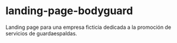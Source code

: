 # landing-page-bodyguard
Landing page para una empresa ficticia dedicada a la promoción de servicios de guardaespaldas.
